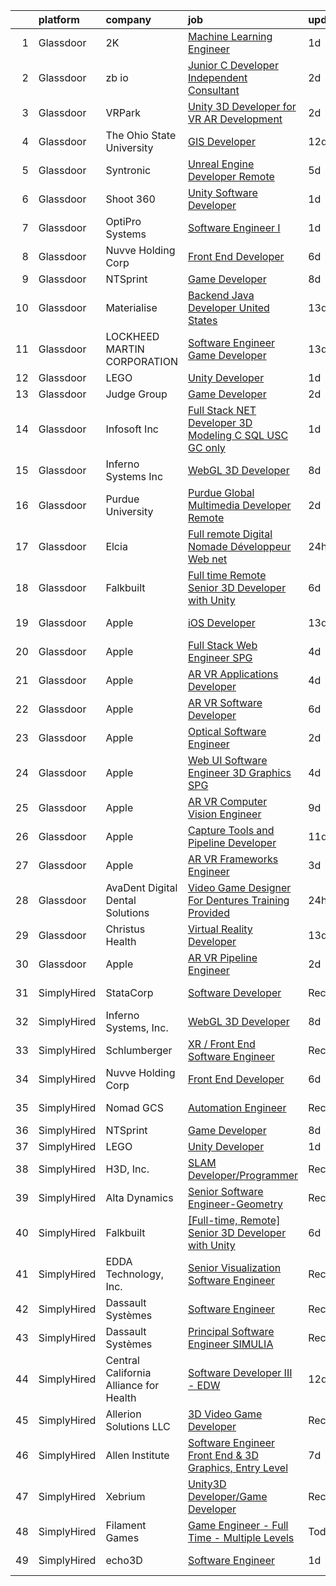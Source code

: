 

|    | platform    | company                                | job                                                                                                                                                                                                                                                                                                                                                                                                                                                                                                                                                                                                                                                                                                                                                                                                                                                                                                                                                                                                                                                                                                                                                                                                                                                                                                                                                                             | update_time   | location            |
|---:|:------------|:---------------------------------------|:--------------------------------------------------------------------------------------------------------------------------------------------------------------------------------------------------------------------------------------------------------------------------------------------------------------------------------------------------------------------------------------------------------------------------------------------------------------------------------------------------------------------------------------------------------------------------------------------------------------------------------------------------------------------------------------------------------------------------------------------------------------------------------------------------------------------------------------------------------------------------------------------------------------------------------------------------------------------------------------------------------------------------------------------------------------------------------------------------------------------------------------------------------------------------------------------------------------------------------------------------------------------------------------------------------------------------------------------------------------------------------|:--------------|:--------------------|
|  1 | Glassdoor   | 2K                                     | [Machine Learning Engineer](https://www.glassdoor.com/partner/jobListing.htm?pos=127&ao=1136043&s=58&guid=000001834001627fa8877173331cd46b&src=GD_JOB_AD&t=SR&vt=w&ea=1&cs=1_f3747ba3&cb=1663226176497&jobListingId=1008137693106&jrtk=3-0-1gd002olikbmi801-1gd002om7m6pi800-8b4cbfa71f456a2a-)                                                                                                                                                                                                                                                                                                                                                                                                                                                                                                                                                                                                                                                                                                                                                                                                                                                                                                                                                                                                                                                                                 | 1d            | Novato, CA          |
|  2 | Glassdoor   | zb io                                  | [Junior C   Developer  Independent Consultant ](https://www.glassdoor.com/partner/jobListing.htm?pos=125&ao=1136043&s=58&guid=000001834001627fa8877173331cd46b&src=GD_JOB_AD&t=SR&vt=w&ea=1&cs=1_93bfcd0a&cb=1663226176497&jobListingId=1008134985674&jrtk=3-0-1gd002olikbmi801-1gd002om7m6pi800-5c2c2082a66a5154-)                                                                                                                                                                                                                                                                                                                                                                                                                                                                                                                                                                                                                                                                                                                                                                                                                                                                                                                                                                                                                                                             | 2d            | Remote              |
|  3 | Glassdoor   | VRPark                                 | [Unity 3D Developer for VR AR Development](https://www.glassdoor.com/partner/jobListing.htm?pos=129&ao=1136043&s=58&guid=000001834001627fa8877173331cd46b&src=GD_JOB_AD&t=SR&vt=w&ea=1&cs=1_37679ef4&cb=1663226176497&jobListingId=1008134316115&jrtk=3-0-1gd002olikbmi801-1gd002om7m6pi800-e38182a1c25d7b2a-)                                                                                                                                                                                                                                                                                                                                                                                                                                                                                                                                                                                                                                                                                                                                                                                                                                                                                                                                                                                                                                                                  | 2d            | Hackensack, NJ      |
|  4 | Glassdoor   | The Ohio State University              | [GIS Developer](https://www.glassdoor.com/partner/jobListing.htm?pos=102&ao=1110586&s=58&guid=000001834001627fa8877173331cd46b&src=GD_JOB_AD&t=SR&vt=w&cs=1_d38d4027&cb=1663226176493&jobListingId=1008113489978&cpc=A2E4EE1299827998&jrtk=3-0-1gd002olikbmi801-1gd002om7m6pi800-bd67634149ffd644--6NYlbfkN0BU8eoqr4cRj8GPcC2Uwqb4Gp4ai_hVrPKHKAugi1SM_Ubx3WYb5UCqcGbbz7E-0fMtus6PyRX1zImm122jFibPUKegIejW6SyNrxz3N_j1Zahsllv26FvVhuoYf8WXXnXKnbh8YbV3_eYq5dPhUSvw1wn6SymeV2YwDOtNm8PHgymJdFT-0ig7_fSd0ZohjGMcrrtnzpGqmEDsvvUTcTJ3eFulaifh6hmzy5DOyhlB80qPR46ZE8uGjp4ZrBQTKR3v9pWB92UuUMyuIghnGHZbF2laBpvj110CNsLGL7CygFrA9ezcYjXqIc7OWR8SvQEhB9J-_-zbJdmff6rQ0lPeTBW_-29Uzjm92-9tUs3n0_1Q7lhRqUwAAWqBzumMatw69yCXTwjql7d3GWHnzM3JUQysGf3I9gY8zG7N64lxcKXDt59XwfIkyTrvXyIZeyysv8oImuVGcXLrMvhAzQUeMRGQUNpzF6Byk89tD5CesGOsr-CL-VWzXBGXgkNq3jNvk9fttHuySdWnHahiBJHP)                                                                                                                                                                                                                                                                                                                                                                                                                                                                                                             | 12d           | Columbus, OH        |
|  5 | Glassdoor   | Syntronic                              | [Unreal Engine Developer  Remote ](https://www.glassdoor.com/partner/jobListing.htm?pos=123&ao=1136043&s=58&guid=000001834001627fa8877173331cd46b&src=GD_JOB_AD&t=SR&vt=w&ea=1&cs=1_dd5d6ffa&cb=1663226176497&jobListingId=1008129561436&jrtk=3-0-1gd002olikbmi801-1gd002om7m6pi800-76d084cf7005be3e-)                                                                                                                                                                                                                                                                                                                                                                                                                                                                                                                                                                                                                                                                                                                                                                                                                                                                                                                                                                                                                                                                          | 5d            | Detroit, MI         |
|  6 | Glassdoor   | Shoot 360                              | [Unity Software Developer](https://www.glassdoor.com/partner/jobListing.htm?pos=103&ao=1110586&s=58&guid=000001834001627fa8877173331cd46b&src=GD_JOB_AD&t=SR&vt=w&ea=1&cs=1_c0a9ac56&cb=1663226176493&jobListingId=1008136536499&cpc=4B4B39186BDA197B&jrtk=3-0-1gd002olikbmi801-1gd002om7m6pi800-5cffb13e2c9e71c9--6NYlbfkN0DfopDBJjdZYsHaazvtHih9EkP_5L3b-O-YxZrMZy_RRUNLTQzBNh29ArJFpV-y32woXsSf_Rfes3ZNFBi_iUFEltO6lS9qC4MLweQizRlwk2cQHQ9oTkj4EKvwF_oQkQ-RcjNI0wnIsncEqnFvjTHab16wzhbNkA_nIkuv62KFNo20QvaIUv1CPiRmWZ76XD4Ic9JtW0YcucsfG6EirtVxm3jD1HAAlTu0pXchq2ZiyaaLnaSwXGNIdgvwauNCJwLl3bTYbaDlFopgrs0t6qP7iMBao-GcEKfr47jSWyiqXHDo6AWePdVNPS1ir2dWQ-Wx-dNyc7nNLpqyphjL3zhwELdxfmCfhxsK2aSTGYZfxFmk7ID90gBStQ6T9KCzXEtOWDJuYKa39_gbEiyaNQjRU2wwPvxj47yRmHq1WRG1qLt0xJw8Z_pF_NovUie0rpAmldX_sXqMrE-sbf76N9ms8u8_2WjL-2ZoNO8OLT2Wm3c6G9Y2lrjujEtLxtHPjgmWExu2DVWnyA%3D%3D)                                                                                                                                                                                                                                                                                                                                                                                                                                                                                                 | 1d            | Vancouver, WA       |
|  7 | Glassdoor   | OptiPro Systems                        | [Software Engineer I](https://www.glassdoor.com/partner/jobListing.htm?pos=108&ao=1110586&s=58&guid=000001834001627fa8877173331cd46b&src=GD_JOB_AD&t=SR&vt=w&ea=1&cs=1_a3ffa3e3&cb=1663226176495&jobListingId=1008137006520&cpc=44CD5376B8534B8F&jrtk=3-0-1gd002olikbmi801-1gd002om7m6pi800-ed3d2ddda6ec7577--6NYlbfkN0BK9GXDcakwdiqmeo8o-2GvkYnmPkq7xevAHdeF_847qgq8H7zIJ73Wzku0TpmlGrzUGfbFZf0eRaNo9dRIe21Zpm69ETRmZcVPxKFjxBfol-YoUQDFW4rriMsKvveTp0gAjOi5pQ3ELripgyMmyMB9HGzrJVRZV-sm2vsU4o5NTMx0ENfsE9fNa9RKrdsyHjGU3YKM8t1BcqZT49P6FzOt1N_NFJzTRMHl9dgOxOJSlqqNPL242V46XLdPte--ZBk13m8RyJ2UXqELb0Z5cYCwNUNd8QwLatfr3TRjZcaku6xF49UJv1lLjovpx6uhQYZnDFjvTmC1s5xuR_5ZPlXKuiICTU_H0nHM8ywYowWO303sHtsO_FNwD2kFZNi_kBb2UE_-s1pY51Lebt3zs5ljRPpX8INu7NRqr8eLTqgl43jb7ZR2HvXHVumNOvk9swBxRBojhMRFl7i0ojhhvvkwV699GZgyf5R8p2PW2tUJ1A%3D%3D)                                                                                                                                                                                                                                                                                                                                                                                                                                                                                                                                      | 1d            | Ontario, NY         |
|  8 | Glassdoor   | Nuvve Holding Corp                     | [Front End Developer](https://www.glassdoor.com/partner/jobListing.htm?pos=128&ao=1136043&s=58&guid=000001834001627fa8877173331cd46b&src=GD_JOB_AD&t=SR&vt=w&ea=1&cs=1_9d699af4&cb=1663226176497&jobListingId=1008127162897&jrtk=3-0-1gd002olikbmi801-1gd002om7m6pi800-030bcc0c6c4b158f-)                                                                                                                                                                                                                                                                                                                                                                                                                                                                                                                                                                                                                                                                                                                                                                                                                                                                                                                                                                                                                                                                                       | 6d            | San Diego, CA       |
|  9 | Glassdoor   | NTSprint                               | [Game Developer](https://www.glassdoor.com/partner/jobListing.htm?pos=124&ao=1136043&s=58&guid=000001834001627fa8877173331cd46b&src=GD_JOB_AD&t=SR&vt=w&ea=1&cs=1_577403df&cb=1663226176497&jobListingId=1008120400728&jrtk=3-0-1gd002olikbmi801-1gd002om7m6pi800-c13b497b9d935725-)                                                                                                                                                                                                                                                                                                                                                                                                                                                                                                                                                                                                                                                                                                                                                                                                                                                                                                                                                                                                                                                                                            | 8d            | Remote              |
| 10 | Glassdoor   | Materialise                            | [Backend Java Developer  United States ](https://www.glassdoor.com/partner/jobListing.htm?pos=104&ao=1110586&s=58&guid=000001834001627fa8877173331cd46b&src=GD_JOB_AD&t=SR&vt=w&ea=1&cs=1_86ddf957&cb=1663226176494&jobListingId=1008111452488&cpc=1120CD366D53BFD9&jrtk=3-0-1gd002olikbmi801-1gd002om7m6pi800-cffead584926eb06--6NYlbfkN0BL1DyQYBK1tHwoBciZhChALBxjrhsy8rFgUIA85pUFUaICefKbL8h73gDJOEWS-68N1mz8TIUkPgY4_V6OzDue4R-Yp5-hbGOmvajeWdo5Z6POZHRFtr9fO4GLUMhd64x7WqSEzsKBZNw1RLMVPwMdfIVWYK46F8a3G54OBDC48IbwSJPDBtgqBeHwze6X36YxSCZlSKVAYEHI2ob0zbrz5xsOtM-RWJMrKp13Cd4bIgQUB2qiWtU_GxD3sGHnbnWsJ1qhtFxyd4bVcKwjwgXINuqFhVwhQTuG1f6bV1EmfnUhdqEMNC5iKl1xvRRk9z6MtJH07G491KdwQXCZSflTJGMnUrZme4zOwPmQn5drz3WVgGUC-WPZ9WB0oSJZ5iMnxDJUqbjRSO-VWTVql9j-36mviuZ-NpEEe9ePzEf9n3IIU39Y7tYH0vucRjcu2zIfFGqkpVn7Y9vE04fk3MChYTaJEvFe7ZHOfb0Gtz9nLO56-Ks3yegnoU4hyxRN47U78eE1ONeBlXyVPJjsD7kV)                                                                                                                                                                                                                                                                                                                                                                                                                                                                               | 13d           | Remote              |
| 11 | Glassdoor   | LOCKHEED MARTIN CORPORATION            | [Software Engineer   Game Developer](https://www.glassdoor.com/partner/jobListing.htm?pos=130&ao=1136043&s=58&guid=000001834001627fa8877173331cd46b&src=GD_JOB_AD&t=SR&vt=w&cs=1_d319b493&cb=1663226176497&jobListingId=1008112442385&jrtk=3-0-1gd002olikbmi801-1gd002om7m6pi800-0ecb384e7b7e80c1-)                                                                                                                                                                                                                                                                                                                                                                                                                                                                                                                                                                                                                                                                                                                                                                                                                                                                                                                                                                                                                                                                             | 13d           | Marietta, GA        |
| 12 | Glassdoor   | LEGO                                   | [Unity Developer](https://www.glassdoor.com/partner/jobListing.htm?pos=122&ao=1136043&s=58&guid=000001834001627fa8877173331cd46b&src=GD_JOB_AD&t=SR&vt=w&cs=1_769ec464&cb=1663226176497&jobListingId=1008137808602&jrtk=3-0-1gd002olikbmi801-1gd002om7m6pi800-660576d780ede973-)                                                                                                                                                                                                                                                                                                                                                                                                                                                                                                                                                                                                                                                                                                                                                                                                                                                                                                                                                                                                                                                                                                | 1d            | Irvine, CA          |
| 13 | Glassdoor   | Judge Group                            | [Game Developer](https://www.glassdoor.com/partner/jobListing.htm?pos=121&ao=1136043&s=58&guid=000001834001627fa8877173331cd46b&src=GD_JOB_AD&t=SR&vt=w&ea=1&cs=1_2e856bd2&cb=1663226176497&jobListingId=1008134239672&jrtk=3-0-1gd002olikbmi801-1gd002om7m6pi800-125ef0c499478036-)                                                                                                                                                                                                                                                                                                                                                                                                                                                                                                                                                                                                                                                                                                                                                                                                                                                                                                                                                                                                                                                                                            | 2d            | Remote              |
| 14 | Glassdoor   | Infosoft Inc                           | [Full Stack  NET Developer  3D Modeling  C   SQL   USC GC only ](https://www.glassdoor.com/partner/jobListing.htm?pos=119&ao=1136043&s=58&guid=000001834001627fa8877173331cd46b&src=GD_JOB_AD&t=SR&vt=w&ea=1&cs=1_ffdd773c&cb=1663226176497&jobListingId=1008137042044&jrtk=3-0-1gd002olikbmi801-1gd002om7m6pi800-4448e0876ed28ed3-)                                                                                                                                                                                                                                                                                                                                                                                                                                                                                                                                                                                                                                                                                                                                                                                                                                                                                                                                                                                                                                            | 1d            | Chandler, AZ        |
| 15 | Glassdoor   | Inferno Systems  Inc                   | [WebGL 3D Developer](https://www.glassdoor.com/partner/jobListing.htm?pos=118&ao=1136043&s=58&guid=000001834001627fa8877173331cd46b&src=GD_JOB_AD&t=SR&vt=w&ea=1&cs=1_9511b63d&cb=1663226176497&jobListingId=1008120873956&jrtk=3-0-1gd002olikbmi801-1gd002om7m6pi800-751172b241560de1-)                                                                                                                                                                                                                                                                                                                                                                                                                                                                                                                                                                                                                                                                                                                                                                                                                                                                                                                                                                                                                                                                                        | 8d            | Remote              |
| 16 | Glassdoor   | Purdue University                      | [Purdue Global Multimedia Developer  Remote ](https://www.glassdoor.com/partner/jobListing.htm?pos=126&ao=1136043&s=58&guid=000001834001627fa8877173331cd46b&src=GD_JOB_AD&t=SR&vt=w&cs=1_d6cc4c41&cb=1663226176497&jobListingId=1008133073256&jrtk=3-0-1gd002olikbmi801-1gd002om7m6pi800-8202613e0816d37c-)                                                                                                                                                                                                                                                                                                                                                                                                                                                                                                                                                                                                                                                                                                                                                                                                                                                                                                                                                                                                                                                                    | 2d            | Indiana             |
| 17 | Glassdoor   | Elcia                                  | [Full remote   Digital Nomade   Développeur Web  net](https://www.glassdoor.com/partner/jobListing.htm?pos=120&ao=1136043&s=58&guid=000001834001627fa8877173331cd46b&src=GD_JOB_AD&t=SR&vt=w&cs=1_e31d435a&cb=1663226176497&jobListingId=1008141284329&jrtk=3-0-1gd002olikbmi801-1gd002om7m6pi800-97a679762c458b7a-)                                                                                                                                                                                                                                                                                                                                                                                                                                                                                                                                                                                                                                                                                                                                                                                                                                                                                                                                                                                                                                                            | 24h           | Delaware            |
| 18 | Glassdoor   | Falkbuilt                              | [ Full time  Remote  Senior 3D Developer with Unity](https://www.glassdoor.com/partner/jobListing.htm?pos=101&ao=1110586&s=58&guid=000001834001627fa8877173331cd46b&src=GD_JOB_AD&t=SR&vt=w&ea=1&cs=1_607cf579&cb=1663226176493&jobListingId=1008126825583&cpc=A615028083C8ED4B&jrtk=3-0-1gd002olikbmi801-1gd002om7m6pi800-ab5be9727771af57--6NYlbfkN0DQqplsDkfFSnxnGa5ea72jBVVYzNJeO-C3sXv1ec02dIwVTRMXkoow88mCOYebokBaeJkBuaNx0oN1DZKyDKdmWUNsBZUY5NzdyiLm0R2tXUgoXIwvrehBuOe2RJgWSqhMjGIs7r8M8e0hrCD7lTEN7Q2cZ55k_uM4IAF8OA4jvgoNiWD1_Dq9kysLc3t2tZnizQ_52dRzJndeiOtDFw6Dq5WLI-9TwaiEkjp2m4kQoVTeP-hSZRKOXqHkQ8MSPylwEUsk0qbxjjWWl2GHnSwBZPUXmJy4RfLEscRzM9bG6Rb8o1OicVnw_PIJh-MwECiWbCsAymoAZz4O9OX02_2_7AT0kiisdwMqSrSp9cxwKGoNJLY7KsA8n0z32UEX_eqk0qGR6qy6MKwhYg7GNkmTguIJ9vj19A4bgtDeCCGJ3UqwaMDkWkw43Tp_imvpZclks2VbGhwYS5XnY3R4E9SvqVsxlKPeE2O7uY7e0-72w3eBMVIUDSrFq1B_rXZTCvaezqnoCgTOkFFI63YRmcJQt-LouraE3os%3D)                                                                                                                                                                                                                                                                                                                                                                                                                                                     | 6d            | Remote              |
| 19 | Glassdoor   | Apple                                  | [iOS Developer](https://www.glassdoor.com/partner/jobListing.htm?pos=115&ao=1110586&s=58&guid=000001834001627fa8877173331cd46b&src=GD_JOB_AD&t=SR&vt=w&cs=1_0ad95dcd&cb=1663226176496&jobListingId=1008112467706&cpc=654405A9B1E0A9F5&jrtk=3-0-1gd002olikbmi801-1gd002om7m6pi800-3a23a682d87418b0--6NYlbfkN0BvKrLyj5gPmtZO9T8euul8TCxuuKNOtzRJOomxnwSEodTz2Bc-sPZl8WPllYOnI2h9dqokBSg2ztOFA3zfXqVxJiILid935XXx00ELvxThXpBP3LYD3KH3TFlePrq_7XaQvWhw22CXTG7IMlDbqvLloSY2mhLh86hCN2Vr1oEfIJVZw1eVUnBDFap999j8Azx8aaEbDRBIk0NnNgEivvBuUluy4nvK24ehDKSwd9gGJcn7hqW0wf_lBUekVVosY5UwlxHQnuigtR3QlkgUScgPsVWq65vqqSLyxBi8yMB366NyhUYnh9urcdJLjz1s-u1jTlbUb9lDA4Ys-OeLH_OPol1O3O40isDhcZt1KmjQn8Gpirr64M5LOZSWBaWkakFGuGFz_6YwPoLeYS_m5ExyV5od7wmbYPSL7T3SSCxKXcLDHbg8XK8NSa0f1fqHnIiS8shDqcfVHIy1rQum2tCq4wnS552ZyPq65HvPcURE4AJl_v06X8hMy3LWYxHjXZ_snv6qmDM6KLEPLU5gVDaAWqudtEKCMgbi22t5iMc5IQ-hH2xa-Fk09SmYZQ0Jer6fEY-9kc6AtnP_qdISK7j5MW-lN1va28rE-TL31_wy0JUcWfwEQc0Yxib5voLhqte8L4TwsuxEYvb2Kt7IkJlRkEHomsk44GUcZ6g0Q_D1dHPyvcpAIA_gtpeZvrf7veFWJTrRwwoZ2hDXDGGcSttp51tltraboid4VEdBAsvZ7oFJI3iBXV6L0M2EtoiCWmMCBKqM4P6U6MkmkDoILr4ZYLEEvNmkIjoMsjXWqLXzidhRfBBXEan1b2sQDTkqhBQVFTd1OcL3z_hBwjvanmbV6u59vyp7XNmqsM8M9reaURackeUsFlgOSmHA1H17i1U2Rf7pmrbpHL6-iI02Ao58jPxZbXxWCeaYQ8100n2L8GvBwlAuZf1niSKL5vAa8JI%3D)                                                               | 13d           | San Diego, CA       |
| 20 | Glassdoor   | Apple                                  | [Full Stack Web Engineer   SPG](https://www.glassdoor.com/partner/jobListing.htm?pos=117&ao=1110586&s=58&guid=000001834001627fa8877173331cd46b&src=GD_JOB_AD&t=SR&vt=w&cs=1_f3f44b19&cb=1663226176496&jobListingId=1008130706255&cpc=9908D8D4413DBB8A&jrtk=3-0-1gd002olikbmi801-1gd002om7m6pi800-5583e21f96bc5c4e--6NYlbfkN0BvKrLyj5gPmtZO9T8euul8TCxuuKNOtzRJOomxnwSEodTz2Bc-sPZlt2Zgji_QUXEqlNrUXv5nV8T3k9dmQvqE0W8rhLMfuwUWSqMA-oRoEAmkI9J6xbpz0-1cUxoHn0pnaGN090ooNezhuFeoLCV8tTq2sDhPrEdpXl_f8QKtPpgkumNdOWszwT7ctvYT45vjKtOVRrTunDx5QDOr0QST4DGBZoHhnXijN0sRedMlT5bFU98Qcb1cY-0rmKzFqcAkOTjfics8DwjK78CDdVORsIdiKa0usvS8sChV9Vp1zjGCNoAi5YQRoXhRDNpGhe5CMTwLt4Ix1jUDIeKFvO7CWdJiy-Bfj7BEu5VLUyUXcNikJT2-3yk4zrTvKat2D2quOpIfgtpli8hXDV9EQ7DZhfjCS6ybqSmOUPpFlHDuuIZXjXqIIDDklk5vL2uSA1cxNx9okfxT2Zo2tm2mk1CpSYRDuf1ndVLsKqwXa_1_ThFI8w7C-GS4y4IP3bG6gEvL3zhy1ZpELUZw3OkjyYnuI0GNhN1Ql1Ua0c0XJEUnwlhikjNCXJpTgVj-3qVX97hdObbuRKN4BcvsxuqM5tVCKL_wty5AUD4H8XdGXjRP2ieYhALIVJ85Rvb6t7yBKtkOf2t39CWgOwayd9iyIJLKXxqf-TxX7obx0yKFqRh-KaiQm7uGba9TfmJxBE76iKypLcPmrQ3s7dZGtQwSwBrAod9t2_R5oZEf3yFqVuWTARncrwO0qV_B-3Ovm54LRtFO9Yf1TUHqWUKpm7Apvgvlw7ZukmDdAqCvLuYEq4N6_Lxowixa4qKbh59ONnwG85Is7CJdXrwRbtnxTFFDGMJnrYFlzMsix1vGhFDcIKZgLPRpHsb6o8we2tZI0DKVj9KZgsFw2k2LxDTz1HS6yb0G32lVX3JjK7_4e69a3tbRNFV4PogKqjAKUNr4DzzKmjp3W3EeuHLRRQ%3D%3D)                                 | 4d            | Cupertino, CA       |
| 21 | Glassdoor   | Apple                                  | [AR VR Applications Developer](https://www.glassdoor.com/partner/jobListing.htm?pos=106&ao=1110586&s=58&guid=000001834001627fa8877173331cd46b&src=GD_JOB_AD&t=SR&vt=w&cs=1_a24b8e67&cb=1663226176494&jobListingId=1008130706359&cpc=8795CF9063CD573D&jrtk=3-0-1gd002olikbmi801-1gd002om7m6pi800-55059640dd1773ed--6NYlbfkN0BvKrLyj5gPmtZO9T8euul8TCxuuKNOtzRJOomxnwSEodTz2Bc-sPZlbtkML8D-m4r1Ix6DLeqtxr4SLEKKe7r0fp9wumlFf3rpyvb7KthvRZw6AxaMg4CoDi8hnnfQKaMLXkzhB-_nJGUN4qPAjJPhNVCUnqfVdP2BW7V9NxLCCn1BT2NCwJ0XED0wOl4t5qscCnGq-iUUcsUBO7vsFW1JHDfTHqAE0UM37O19Kh9D9XUP08dDbModZdadzWSeoOzwCVtqO3Q4v6Q5A3mJgZChIevS3LdWl66G52EOxK1v4vCAXT3MPW6BmkSgYIkUsFVPqlAfytRLep4r_ROxwU7kHyyANWR_DeXoG6SEQ_s3vCoiqjv_8_voVbCz0ncf76OPuc8-sk59X9-Hq2NdY4Aew65BXvV2SGsfcOyy7IwxA8w-mI4qkpnVWGZBXD2Ry4vznP1pjswaYJyA4KuBXVTI1TlE-hp7Jj5i7X2AniHFZBHGW4q2i5CNyy2NnJRo1mxfLY35dD-sDt29X606X7CN_IWAZn2HyBdTOa6vOTQWr608yiqlwOJ8B6MlZflYqFbfMgJ--cuIZ4DSTOcywH7X8rzdsOjxI92DJ2CyjRD7BII2Ig1jIXfNl2YDjwUdTvKIiL9PBW_Gv10JH3QCpobYBlL08ARqNnTcGITamKKVwSESGS5TcGioDI5Xv5VTPUYuBotan3g0i85rgaKT2IXa9d30w29n9wyzgs46quhsktvgotB0beqYnckbsYmW3kJ5ljOqWRigGRR2OGtYnP1Dv3GcYKc4bW7rWqX2nU-BqqRH1I4REyDnF4Nrnof3Z1t-jJxELxJpBomOurhuuFTyhnf0uDZKV2qIAcRLm2Q-qE_DgTJl-AKednjAOrF0w5lNrlkze7CWwLQ2uR2ujE-BUhcxVbpU4CoBopCjE1i-tVhnYViGt2pLKYkRsIc91Gx0z2VdvZ12qQ%3D%3D)                                  | 4d            | Boulder, CO         |
| 22 | Glassdoor   | Apple                                  | [AR VR Software Developer](https://www.glassdoor.com/partner/jobListing.htm?pos=109&ao=1110586&s=58&guid=000001834001627fa8877173331cd46b&src=GD_JOB_AD&t=SR&vt=w&cs=1_c6661379&cb=1663226176495&jobListingId=1008126677941&cpc=F41FEAB56D215062&jrtk=3-0-1gd002olikbmi801-1gd002om7m6pi800-e527cb2f84c44fb9--6NYlbfkN0BvKrLyj5gPmtZO9T8euul8TCxuuKNOtzRJOomxnwSEodTz2Bc-sPZlt2Zgji_QUXFbHyuQ1y3lsZHnwSXXBd2J6SY9eOlCz1ANQ24_Z-gnVMM7eFeZ0rlbr-9PRMIJArwoGbn075iqMtKW8x6xRfyuE1BVyGS9FAmoMc_mWmKaO0b68DRcGlXfsvT04U4tiKM8ZOmAGtOgdQw4zIXR4r_1a0VfkNTkYtymlJFoCQzQ-BCXj9uDUkuSfjANQ9UPM4KkG1lbOBUQ1DDg5jnzByxxUSkMwNas_id7_NEbff5aEwsmgc3zA3KhJ9FzIZiw-ZEyeclwQKkSMhZYaH0D0Jzo5El7Jz73IYiEWH6fnSru-D1Phjny4hUV1qwSXqynuQHL0dZNZGXusWCSJb3h0ksdfHH7crqWGArI-XOc1lDVyItylh7xGQu-oTDJtxqdmo847QiT2EbVB_HVgcpwXqVV_FTebKL7ziSK1Ye2lFlsryABKCkMHwLHoQnQ0b9jrhPFeavVuDRXjWg1PV11n9KC-kJodcIvUkJY3QRFaq5ni1GR3Sdjn4Hj2YeA8wPrvdh_3689gl72jj2DjxfkqFimEFyI0rnIYxm108BcsDk7xlekyn9wq18acgdYnmFetu67PHKigrXFi4574DjbSJPwGZ2OPfC8OSEyc2WH4tvJ_IjXU-mOkKRjEsI6agp2UxEwSpAqzYKtb-hZ4SHEs6EqyPrx8Fy_VNAHHm0DdQd5Ir6wfyJvxP5LI5oDF6lwJho-fUGnHoibPd3K4qGzWQRlbUT8ZbNtnCnGYjTPa89MQmrhR4EODGnb6500WkO074TueBz5aT8xqjzHfkoWZfxJ_mB0T029ne715XviI0_cueQZiCwR36_eRX4dR8_WTWFExZUDHO3vCQA92d0mIX1j3avYXani0nMlwJ_gp4NdjgO1XAHc_toaA1lT3V3pgNI%3D)                                                    | 6d            | Cupertino, CA       |
| 23 | Glassdoor   | Apple                                  | [Optical Software Engineer](https://www.glassdoor.com/partner/jobListing.htm?pos=110&ao=1110586&s=58&guid=000001834001627fa8877173331cd46b&src=GD_JOB_AD&t=SR&vt=w&cs=1_b753367d&cb=1663226176495&jobListingId=1008133141425&cpc=FAE5E775D180B2FB&jrtk=3-0-1gd002olikbmi801-1gd002om7m6pi800-feffb42000400f70--6NYlbfkN0BvKrLyj5gPmtZO9T8euul8TCxuuKNOtzRJOomxnwSEodTz2Bc-sPZlPHrT5BCwu4RWeP8V68VssFkDHwe5I__rngUkIU0nSpmg2ZvGFveKGbqHvR_emo0gL5idsmwoRywskInkQRJ19n__qo02jC5j7zkT95ooCvKlNobOh4WBSdp8Q-Ce4JFOTplr3fnNVVLp8U4NrxBpfFYh49-X0UkKioHiwgxPB9en5ufssqt1TTSnox-zz75UNL8ugLy0sUqJGWksa_gTdZ7SYbMS9AfwN69Mhf_CyfFjnPKaesBusl56xpJlEazs6ZA91cEmEv1uU6MGi3JHAXwNpRy_5deLqiiAtLwv-c27Hg6IH5IvDkPKVk20CVBDs9cRgLMi_09_0OxRgrcBNp7f-4LbK3SgegF7cGVf4AYaohfMcATDqqmq-Y0pybg5otKjxYJ0roOWCzLqlrtcA3ne2Xge8oJqJktmU5hnc9H42ZcOc9g39tuxs_z6BszAztoKyEX9omWjhv-yQXTfIsr8eGaW5YuHg3b96F_DWMct89xDNmbiD36ApDZSc_pf6ZCidZUkAqqPRvodh7c7OFZBuiSL74UPlfH2P1wAMrx2UuTA6Uyx9mCyHQQnsDN5fSW1yYBpuZtS0Ga2CXOphP5haV8ZkQqlaVkzl4eT-8j8TdEDgMYlGGcj8GkJsQaORBDbxVe8A7DCOM3R4VncPlzE-pCBMCGiDnUeZOOur4AHzg4ESzyWSf5JNtK_SzynwUcWNxs3XUPE-YwlEI_SOjT1Z_XAOxzGwstj30r0vDu02hrI8NznIAi3wls9K_wbmaYhQi6r38n49_29el_1-1I477Xew5f4w9q5cTpg637lShWPXucKb4JGSvDXMxX1qP_vuoHECNllB7RJOQTIxV2uLtBQDAugA59awu63BN-7kcHtBQV5N9cvDJv3aFb1xRA59I937_MCkwocabnoKCgyFdbBaY7z)                                 | 2d            | Boulder, CO         |
| 24 | Glassdoor   | Apple                                  | [Web UI Software Engineer  3D Graphics   SPG](https://www.glassdoor.com/partner/jobListing.htm?pos=116&ao=1110586&s=58&guid=000001834001627fa8877173331cd46b&src=GD_JOB_AD&t=SR&vt=w&cs=1_4c47aa5e&cb=1663226176496&jobListingId=1008130706343&cpc=F41FEAB56D215062&jrtk=3-0-1gd002olikbmi801-1gd002om7m6pi800-6489998cf683df32--6NYlbfkN0BvKrLyj5gPmtZO9T8euul8TCxuuKNOtzRJOomxnwSEodTz2Bc-sPZlt2Zgji_QUXEqlNrUXv5nV5hUkWLYz-f0PveEOhzB0q7UTGjH-UmKTccoppQeNiFgu6mcxsbG00lMNxtvffufmcV7RrXI3YZteXPOiddvHJ-qdLVIRcxk2EA_c5azCP_u18swZD-IrvqBWeHb29_o36iPuDzePzzuQ8pbxOvfGcyROUZcIOWaIDhaGRu251DbbJ1hfyGsgllMOpfkJhTZzAeGsAGxnSkTSZBHBrsvJBxOXw4HwCM42BCSnuORHYkchm2PHch-ezf0mplMA8AHsFUVN0h2K9jmOJ1ZHwDRksveEKoZf5KrKs7C3POB3m0DbVjfefbeRUTXZF-Y08mys-FNKq3mJPom4rOhzCVMEwKr4mynU3sovIdyAvdk0AhdZalMFkkEjggFv1YkoFLYjCeqJZfefz0CapmcfnJH682_6onr-dLxcKfGP2qOvhmz6Jffl1OxdbuuFrUA8MysLMFBxZp0OY7tWCD7IL6LPyqFwTAtMizFM5HTvcgc7_PLgKJ0g3OPH8h8Fce26cI6TbjOPkqztkr-XhKHc1tF_1vqaV4-sWb4ZwarC5LWKk0Rb1A0ArQ_WTUOFyuzoCHMvzE8P45kZQk3lR-9VxXJsDWgqCHJj8pD74Rwho8zcSyJ8Hrt-yoA-ATnJUtgZwUcZw5QmVVzs-v81nfNRJHPr55LO_Zeojxxt0C9-n2dAcKH6Qs0r9a6bYdGvwNqNZnGreKaH2nSC6SkF6YYBjAPYJWiEkbTDvbJYEkzDCAQpRcKzmcbxqGOkiaflpdSza-s1ZTK0s9P9OwoyZiIZ9bA5OzIxDh9U6jbTJsviSCcb8dh-FVxy-j20g0YRsh97kedx1iKZck3gtttfn9gRW5NC72fQNSy9SZWtG86R0OqQIFc58Eh4YHGZ2xTiazMDr-qxACQnoAT_pw9tzlNCAEPfXc%3D) | 4d            | Cupertino, CA       |
| 25 | Glassdoor   | Apple                                  | [AR VR Computer Vision Engineer](https://www.glassdoor.com/partner/jobListing.htm?pos=112&ao=1110586&s=58&guid=000001834001627fa8877173331cd46b&src=GD_JOB_AD&t=SR&vt=w&cs=1_09a52649&cb=1663226176495&jobListingId=1008119547919&cpc=8795CF9063CD573D&jrtk=3-0-1gd002olikbmi801-1gd002om7m6pi800-91316586bd67fc3b--6NYlbfkN0BvKrLyj5gPmtZO9T8euul8TCxuuKNOtzRJOomxnwSEodTz2Bc-sPZlt2Zgji_QUXHUc8Wm5s2WDj5Dh_ADnoJFOODODEf530LuCTkionMKgANx2x59Q-KiX4Vne04_Egz8KfpI4Xe3qG3CjgyM6boCvsIVRpZBB7qMN40wh0_RD7dWEHiyjdut-BUS1aPgv8eB7MhiCIG3fJgDpTZNgQ_S2pvd1NCrTeNG8FW6sESe_O2awgtyNWpePLhCG8Cg3ETLrkxXuGUVfk3Jdy7KyG3k7xag101dP2ftKnOiKcwMyIrDL-rxpVk0CGY1zV5kBUYEt1Ufa_0-PAgRxgWTALKJVdJaw1IlR9Mh7rNeOU8ECd8NqxtluxfCRj6qrvXwTYzjlBr8pVARXBPJFok3m3caXwmiVQz3p2Ggf80WNEIeNKNXxhBeead205ccd2MwdaKuYAL9WkInBSoEzcnNAjr28Dhh_2YTTO5FeCTDNM5nktddBV9hReyVsW0WgZGw2GAy_ujUXfVpe_lW5SzHnjdohp8mmj42sS2pAiFfJYZjsewKE9dyfMAk_bqSlDJmMd2UsQaSh63F0RRnRi8M403WKzonPOY0d9of-K1N92_NXJro8cIScEd0qWqSNlpjGL9VjkzaLzixFo_25TchWRy09cC7_B8igXWrWdo0q_RVn5-UuqhC3UjaRl70n69sepmBcGd_CX1N0U-v2KVHFETLE9usaUsDdBBFOlG0p8kjaCY6ryEBa9rCyDRF-Cc4ZD9w7aH2bSe0nDFbopBJDCBOZVzBtdgpRRPTH4mrSQHxyGBQfRtYbTrAWSxyd9kVQnXC1bZpSJMyJ2etnnN5s7JjYVAiJ-N2PQCXYr2VznyAY3F6UKHz5fm7u_L96HKpxwwInh7P88xen5i96rzaDHt-rM_OBl2UU9YEdGGnTGCC0WziE5XcrXKoPKABy8g-5grc8--p4hyCn8T1DoB4G9KA)                            | 9d            | Cupertino, CA       |
| 26 | Glassdoor   | Apple                                  | [Capture Tools and Pipeline Developer](https://www.glassdoor.com/partner/jobListing.htm?pos=113&ao=1110586&s=58&guid=000001834001627fa8877173331cd46b&src=GD_JOB_AD&t=SR&vt=w&cs=1_0da615a1&cb=1663226176495&jobListingId=1008115940683&cpc=F41FEAB56D215062&jrtk=3-0-1gd002olikbmi801-1gd002om7m6pi800-aed41e2bc060019a--6NYlbfkN0BvKrLyj5gPmtZO9T8euul8TCxuuKNOtzRJOomxnwSEodTz2Bc-sPZl5OJ9R4TJsNdNXIS6AYMhnGdboE4Qn3m2qeEdXprSlMk0Qec9nSBI_OrNLpBYp2tDdfqauL1A6hBPjLacG0LQyuO2XFfreA-MFOa8bCKlHinUQK0leaewlQjMHiIosAd-0kDiWqhyxXw0zTP1QKB9YRZQG-lfR8LXqg0lzGZUy4Z4ZxTb3zwgbxIibI6fT5WfawilGmwy64-TAm3rYUsqN-fDSHEnqtlhpGZS4uqVJTMadvEfZnJSgHTnzDUGLvHRgI8D0wNdIJQFsQ8npxEkLOGfV8774-G-bZNsiSYzJcHrngySwBAobWHko1KkW6adCD6wDCOlZ8wAb343t7pxyacNEgM45IcBGh6KTqVr5FUx3_GgMvZ83OijLH9dZB-Do-Y8XG_hIFAf2H_YUpdXYMkdtF9f4RLoDjk_s5UuOT6jCw3g2yCK8g_ykhFIlHB98q5mMbKJaTDBbUQgSXY0joTA504utqJZUev6i3Yn6Nishy-lGjRnpUGHJIs7kdEF0yLeaejdTSKG4j-N78MgrHN8p5QkS8WEpAmRGIFjWLODIMYruNrvRqojqgmvEWnRrfJtS6O2I14G-zhpe9jr-GWeXnzdfoxymqBSMDumTRbcjdWFFrRY8_J3lR7QrknV7UdcTDWRKSThEskUOYgZmeNqW37fk1mkC8wnXwYK6p6DmK3JaH0468FXt9-QLcyGu_6-2JS2afOr3BPePqxXrTedpPFYhZLJ21Jx0FJu8oVgTRrIGnWdbZkpIBfw1P6ABt70J38w_-ciXNtWEXSMPV1XQGFi1av_R2ndtyDcen0RpbGk9EnA1hNHMufdXAp6xp3MVC9qkkZjVKQnZZOGGd_wMERERDAcrbvkh-QHk-ChbNXtQ8EMw5WcMNRp11jZDEfMvxac0wNefQcF_AM9e5XWTQjAobDK)                      | 11d           | Culver City, CA     |
| 27 | Glassdoor   | Apple                                  | [AR VR Frameworks Engineer](https://www.glassdoor.com/partner/jobListing.htm?pos=114&ao=1110586&s=58&guid=000001834001627fa8877173331cd46b&src=GD_JOB_AD&t=SR&vt=w&cs=1_12e1ee3b&cb=1663226176496&jobListingId=1008131554532&cpc=654405A9B1E0A9F5&jrtk=3-0-1gd002olikbmi801-1gd002om7m6pi800-e59993d765eb79eb--6NYlbfkN0BvKrLyj5gPmtZO9T8euul8TCxuuKNOtzRJOomxnwSEodTz2Bc-sPZlt2Zgji_QUXFyi5cDr2oeVV2rjS84seviHg1qh6lA5RudhawLe_4U0poBgGgskQayOkyHktvgYzXFa9D8G8EvZP4aDkEvFm-WLTNj13KNx47RE2AFIZ4blm2WcB3k5W2viEqAhGUmplKW_0fwTO3s8UlLsQVcxWaH8QY1z99o1JvQv9TbJZY3sLHLgM-SOyn46gjkSwWqcD1UcE30ydXrDpf3J-Nk8NqrLGxGlYU4solTQsPwBKpwXAEFe_s_1Ch-y50FSqPT0RhFvJKux3_Ks3ArMIYJQC8SiCQnrWYuBov59e8lNywxayoaqCdOkEm8mCOfRhQ4L3uUFHk-CRG3TPpRV_b8Nofg7b-cVk3UynA90lKSMY9yYGOUDDK9uLmeUmzNypSomgZ8kv50Zcz5GLJs1DOzd3hPkwpusLUj1SscsI7st9RmMHL1eL5STEjuSlKPJChHpd0wMQWoqx9zxTlNrIT0LTWRixHFhCOGsP4zhmjh5_ZB3xzlBbbRXb3Jt03bVuciLJqQyD-1L7_tvwVxI8POzl0vdqic8Z13MtttdAH2lrf5xVqLjci81ezML9QDw_1ZNujBR9XIJyDpNv3w7qnsUBRY0upG4PyZQ9DYMkG5HaQSKl6rwIOnzHloq2PI-uloml16NzabkrZ8yDHyJK8mNkXwfHD1bdsB_OCSMJMW6MAk4m3baFGRQVfGoanNiQVNIOnMR_Dghkzh0smd3_-aV1R_L4l3NhTGGBN7CBpcMYN7kuT6ZkaDm0-goierh6LKRDAp3IBSlMhZJXSjNkjUICsgwnTretDLBMjp0kyWOLeROK4RTkaI-XGFpiaHQSM6pewe5x51DH5_PbXr7tnq4Ja55dbIU5aqN13UbFZA1kjFCLd-4n2O_6d6Ta6NOO-WTwpZ_5TVgBmrLg%3D%3D)                                     | 3d            | Cupertino, CA       |
| 28 | Glassdoor   | AvaDent  Digital Dental Solutions      | [Video Game Designer   For Dentures   Training Provided](https://www.glassdoor.com/partner/jobListing.htm?pos=105&ao=1110586&s=58&guid=000001834001627fa8877173331cd46b&src=GD_JOB_AD&t=SR&vt=w&ea=1&cs=1_7f0119d4&cb=1663226176494&jobListingId=1008140039936&cpc=F7A2269C793D5877&jrtk=3-0-1gd002olikbmi801-1gd002om7m6pi800-35206d58e916118a--6NYlbfkN0D0ZqxdZg2TwcIemQ4yr89eGinLCR7bn2QHXosobzuZIE3pljiWz1ls0zmrRnxAEGdSxvUmmC4DnHA1F6DEpMsKQnC2Zx61z6xuF3qYrH5yEoz1nYuCtECAg_EyZeToxFX4DmYmOUOgoS-U0zXSlz1Kotx3uQo_38GnKxdWN5CIJmh8XjMJXxgsuWlhC0sg2ySUjQ2nRS4Gjjgd7NJcFUwn3AzpXS3f1BaALS41I1LF0gUwmKIW42sIN_uzZYv_NAZZVEJDMrNsn3bcCI0c-535y3Av3Pglw27FMNYoP2Qabr0ThAE51m3MLsaPjk-ZSg8ONRrF0etF74RCulCANYwGSBukr3KM3BM6CftM5yrnhN_bnH3hYZp_94P7UuuUIm803iDzAOj852rSHTKb0zjxTBnIQ5vOSoKm3UNlLeSxnG_HRizfDkr4WeMDBucXPztz6h1GR97hUg3KPo9LL2HZ_-YesIYzuZFLD01VJ76txw0dw6CXe2OLMel57gKWE4w%3D)                                                                                                                                                                                                                                                                                                                                                                                                                                                                                 | 24h           | Scottsdale, AZ      |
| 29 | Glassdoor   | Christus Health                        | [Virtual Reality Developer](https://www.glassdoor.com/partner/jobListing.htm?pos=107&ao=1110586&s=58&guid=000001834001627fa8877173331cd46b&src=GD_JOB_AD&t=SR&vt=w&cs=1_f123b35f&cb=1663226176494&jobListingId=1008109636495&cpc=FD1C1DA32C38CFA7&jrtk=3-0-1gd002olikbmi801-1gd002om7m6pi800-7532e83fd44a413e--6NYlbfkN0DJ9JRso26i2D4tQcfl1gtFXJkAeNCKWTrBM27lH9GOblpLlfXdLf9Oa44B845qjcfg9EnfdyU5JUoPPudWc5vZTOrT9P57j4xw7V0eiNlNbZ9YwZY4lvNNJ3z_87j3twfBIEBy-p9_urdH41yj96TxS3thBE-u50c2zijZRekBzTziaqfSky2qrCHFlG0N6z4M1W24Pb6EVSIXckvAlQWXrJLl1iaE9qZxdt-TWPFMAf2Fn5jjyv9BmtjwM-ON3JpNh9Ei2MR0gkp2pxA8D5n4mylEsK2m6S2rp0jxuMWo6s9lvnqvRu8LZDW6Zq7VN0Y627eD779GhobYJ67V8rxfyqvz0ydxpk7tj99zqEVtol5tUkq5MIBG63rKdZ0h2nywJgTgxHoLMl-nz6OZWderH6IdSOzNp_FTSxr6Dbl9OiOLGh1-bLeIK7ec1C0smISWgiiMh8zedKu1bIwK-FaceVflgNDtpNDCfvmplkFDHScgpTSuF3LqZm14Gd1b26zuq_F3QRdyupYbg3CtzaYozA2cKDJMPDJIoIuh5OzMTB2NHrdX-9dxe12zH8nslog%3D)                                                                                                                                                                                                                                                                                                                                                                                                                                                   | 13d           | Irving, TX          |
| 30 | Glassdoor   | Apple                                  | [AR VR Pipeline Engineer](https://www.glassdoor.com/partner/jobListing.htm?pos=111&ao=1110586&s=58&guid=000001834001627fa8877173331cd46b&src=GD_JOB_AD&t=SR&vt=w&cs=1_d34545bf&cb=1663226176495&jobListingId=1008133141172&cpc=8795CF9063CD573D&jrtk=3-0-1gd002olikbmi801-1gd002om7m6pi800-2379f138269ab6c9--6NYlbfkN0BvKrLyj5gPmtZO9T8euul8TCxuuKNOtzRJOomxnwSEodTz2Bc-sPZl1dBMH13w-jNU6qgfc5Ws1qOFAbWG9wRGF8UQmCtIGcQSLITXI7REWZwufvxwTr4teI-nkagU4dfq7sVRFTPjtt3stkW0W9FFLG5CCuMtTes_TpOqc3zYnbJukv5m8tvhO1KDR4db4iIUgH7wecrxagVomC7G5I1HonC2VcWHuXiVyfxpPfy7CiF2e3d7atLpE8kuz-nI7Onuew_1bMail9lPfWWVWqpYBOlbBBDt_lQSsTphh-xWaCJmB2UNKxPgE7QMcbhTjBkFiz5gHDODPW3lQe_YrBM9p2zbLhKPANn4mMhRaoWlzeK8p4J8sljhOkhLRoWVzvIDGjtI_on00_8ooAHQQpenqJEd43mgwCM7zSLtiraQ2FYqQGttUZirATiLLAIgLJLUQDD1ytkYH4wHPmRYmtA2lZ6GZYh4KxpHO4H1tj5NiJwIXSdmDAq5OjmVtsozyvuMegJVLPZ_-_SzgPq9wgQUtj4IeDh57sku2npfrvGgdjvDHx7kJSYU5wS2x3xsMNiJM736r3gZcht0Wd2Q-gwoaWiOFnVYPB4BhRn-_Hq-sHgWbJXVV3t1VuUJhSDRnGzyUEWQLe9wFwCSlQN4QdKWi5CppQymwG12skHZunUkwYp5T4_QyZ7YV65Pg7w0wfufotENhk9wMii8ACz1T0KVDLI8SuYGyQMmTUKx7ptQeKxc0vZqX8I6tErBvbidFTw-9zSQeqfs9l0ApRRlbPDFaEFtl8SY6dwziTmLKctEzwYh21FIXufv4vDRkUzIh1ZuPZOW7NIXIlRJbOXnZROv9EnupYFJanQhFhxDJrOmvv1Dhy7j6NuRXn5vGxMikUI1piug95QL-_H-DAn2qZMieIDuM3dTChKQ8F9QNwqkgqkubk4VV4vBsPHfeKX2Co2JowF_S1Jxiw%3D%3D)                                       | 2d            | Seattle, WA         |
| 31 | SimplyHired | StataCorp                              | [Software Developer](https://www.simplyhired.com/job/8G-rEALtj0JlSXbLxcBTKjNkGsFfWTVr-Glfc8pFzIA5OndsryMqvQ?q=3d+developer)                                                                                                                                                                                                                                                                                                                                                                                                                                                                                                                                                                                                                                                                                                                                                                                                                                                                                                                                                                                                                                                                                                                                                                                                                                                     | Recently      | College Station, TX |
| 32 | SimplyHired | Inferno Systems, Inc.                  | [WebGL 3D Developer](https://www.simplyhired.com/job/Hpna6erqzxA_iBG2caosG_qVDeRPcwiurWsrzrsl5Yb5FgAp4jTkRA?q=3d+developer)                                                                                                                                                                                                                                                                                                                                                                                                                                                                                                                                                                                                                                                                                                                                                                                                                                                                                                                                                                                                                                                                                                                                                                                                                                                     | 8d            | Remote              |
| 33 | SimplyHired | Schlumberger                           | [XR / Front End Software Engineer](https://www.simplyhired.com/job/MFpHqPfYz7RTEiv1U611wB1tACKrL40fFKGeuoIBplYSrOCG7FXoIw?q=3d+developer)                                                                                                                                                                                                                                                                                                                                                                                                                                                                                                                                                                                                                                                                                                                                                                                                                                                                                                                                                                                                                                                                                                                                                                                                                                       | Recently      | Menlo Park, CA      |
| 34 | SimplyHired | Nuvve Holding Corp                     | [Front End Developer](https://www.simplyhired.com/job/njTAWwyjsPF5ln7cpV6kuBv7So8zYucjdwo8jEQfCoZwon0Wspnseg?q=3d+developer)                                                                                                                                                                                                                                                                                                                                                                                                                                                                                                                                                                                                                                                                                                                                                                                                                                                                                                                                                                                                                                                                                                                                                                                                                                                    | 6d            | San Diego, CA       |
| 35 | SimplyHired | Nomad GCS                              | [Automation Engineer](https://www.simplyhired.com/job/0MSRg4QFJMq72JCHVjyYFT1ge1Zipw_ugn2XrXGdA9oDVV4GrjSopw?q=3d+developer)                                                                                                                                                                                                                                                                                                                                                                                                                                                                                                                                                                                                                                                                                                                                                                                                                                                                                                                                                                                                                                                                                                                                                                                                                                                    | Recently      | Columbia Falls, MT  |
| 36 | SimplyHired | NTSprint                               | [Game Developer](https://www.simplyhired.com/job/BZ5OTd_VRUAnLx8QKBAte2oWw8EB4E_mdzluR9_3Wp8aQdEjBlc9-g?q=3d+developer)                                                                                                                                                                                                                                                                                                                                                                                                                                                                                                                                                                                                                                                                                                                                                                                                                                                                                                                                                                                                                                                                                                                                                                                                                                                         | 8d            | Remote              |
| 37 | SimplyHired | LEGO                                   | [Unity Developer](https://www.simplyhired.com/job/_KMJykRHxzggJNHE480Gs-y0mU9929SxuTem-9JMwRlarvDY_IeM_A?q=3d+developer)                                                                                                                                                                                                                                                                                                                                                                                                                                                                                                                                                                                                                                                                                                                                                                                                                                                                                                                                                                                                                                                                                                                                                                                                                                                        | 1d            | Irvine, CA          |
| 38 | SimplyHired | H3D, Inc.                              | [SLAM Developer/Programmer](https://www.simplyhired.com/job/e5_jnpjKVyAPf9QQzYePr4VXWzTYlowx-kRM2D71F3vDUYXjd8KF4g?q=3d+developer)                                                                                                                                                                                                                                                                                                                                                                                                                                                                                                                                                                                                                                                                                                                                                                                                                                                                                                                                                                                                                                                                                                                                                                                                                                              | Recently      | Ann Arbor, MI       |
| 39 | SimplyHired | Alta Dynamics                          | [Senior Software Engineer-Geometry](https://www.simplyhired.com/job/xgWoK8t8hvykClSfb9KKvqpG16GDXb6muww7KfXXsgm9r9m_RboAGQ?q=3d+developer)                                                                                                                                                                                                                                                                                                                                                                                                                                                                                                                                                                                                                                                                                                                                                                                                                                                                                                                                                                                                                                                                                                                                                                                                                                      | Recently      | Concord, MA         |
| 40 | SimplyHired | Falkbuilt                              | [[Full-time, Remote] Senior 3D Developer with Unity](https://www.simplyhired.com/job/Dwwsm9If2ATVJZwIWt814zW85whRZGfvuqFBbGx5dU2PhpYXLNvKKA?q=3d+developer)                                                                                                                                                                                                                                                                                                                                                                                                                                                                                                                                                                                                                                                                                                                                                                                                                                                                                                                                                                                                                                                                                                                                                                                                                     | 6d            | Remote              |
| 41 | SimplyHired | EDDA Technology, Inc.                  | [Senior Visualization Software Engineer](https://www.simplyhired.com/job/s52fAwCwDjL7dHToo965ailNAXScrxPZFdN1feTQUYfFDrq5q8IA7A?q=3d+developer)                                                                                                                                                                                                                                                                                                                                                                                                                                                                                                                                                                                                                                                                                                                                                                                                                                                                                                                                                                                                                                                                                                                                                                                                                                 | Recently      | Princeton, NJ       |
| 42 | SimplyHired | Dassault Systèmes                      | [Software Engineer](https://www.simplyhired.com/job/5NLYmGY3LyB1ILG0-yk1-M2C1xK-sr_xMubjj7VkL4VIcbCfAaoKPg?q=3d+developer)                                                                                                                                                                                                                                                                                                                                                                                                                                                                                                                                                                                                                                                                                                                                                                                                                                                                                                                                                                                                                                                                                                                                                                                                                                                      | Recently      | Waltham, MA         |
| 43 | SimplyHired | Dassault Systèmes                      | [Principal Software Engineer SIMULIA](https://www.simplyhired.com/job/EoyCNNBK4UDsF5Gx7YzyR7Q6olXn4fnrw8HCQt0MME2YG7Gjcx7NiA?q=3d+developer)                                                                                                                                                                                                                                                                                                                                                                                                                                                                                                                                                                                                                                                                                                                                                                                                                                                                                                                                                                                                                                                                                                                                                                                                                                    | Recently      | Waltham, MA         |
| 44 | SimplyHired | Central California Alliance for Health | [Software Developer III - EDW](https://www.simplyhired.com/job/aEBH4j4OIJYyaEloiR47RpDQxirenaIQfftfe1FJ0tsJvxC5K0q2Cg?q=3d+developer)                                                                                                                                                                                                                                                                                                                                                                                                                                                                                                                                                                                                                                                                                                                                                                                                                                                                                                                                                                                                                                                                                                                                                                                                                                           | 12d           | Scotts Valley, CA   |
| 45 | SimplyHired | Allerion Solutions LLC                 | [3D Video Game Developer](https://www.simplyhired.com/job/Dm8820IOmiXZRVkpw2DQMqeJN_Glh540Mq9Y-ng0jUFHRBoBt3jDCA?q=3d+developer)                                                                                                                                                                                                                                                                                                                                                                                                                                                                                                                                                                                                                                                                                                                                                                                                                                                                                                                                                                                                                                                                                                                                                                                                                                                | Recently      | Remote              |
| 46 | SimplyHired | Allen Institute                        | [Software Engineer Front End & 3D Graphics, Entry Level](https://www.simplyhired.com/job/bD7vgADUoVjibGDE8yfZyyxGzXm9aEnfQM7RycLeSPyxPIE6yXOaQw?q=3d+developer)                                                                                                                                                                                                                                                                                                                                                                                                                                                                                                                                                                                                                                                                                                                                                                                                                                                                                                                                                                                                                                                                                                                                                                                                                 | 7d            | Seattle, WA         |
| 47 | SimplyHired | Xebrium                                | [Unity3D Developer/Game Developer](https://www.simplyhired.com/job/YuUbm78xBqflz-omGH2qI3qNYNDhQatwxs8NlQ5gujkRGKlVBxr80Q?q=3d+developer)                                                                                                                                                                                                                                                                                                                                                                                                                                                                                                                                                                                                                                                                                                                                                                                                                                                                                                                                                                                                                                                                                                                                                                                                                                       | Recently      | San Jose, CA        |
| 48 | SimplyHired | Filament Games                         | [Game Engineer - Full Time - Multiple Levels](https://www.simplyhired.com/job/Q4XDARWXtwUrXxacGRbTrar27ffnud9cKok8vB54H9NMkTDhuY8qQw?q=3d+developer)                                                                                                                                                                                                                                                                                                                                                                                                                                                                                                                                                                                                                                                                                                                                                                                                                                                                                                                                                                                                                                                                                                                                                                                                                            | Today         | Madison, WI         |
| 49 | SimplyHired | echo3D                                 | [Software Engineer](https://www.simplyhired.com/job/PgVE7WKD_Jl3D72ygDHtOuNUBPmalvL2YcKdwCFQPIKgY05IEh5Ecw?q=3d+developer)                                                                                                                                                                                                                                                                                                                                                                                                                                                                                                                                                                                                                                                                                                                                                                                                                                                                                                                                                                                                                                                                                                                                                                                                                                                      | 1d            | Brooklyn, NY        |